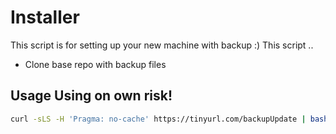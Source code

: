 # Installer
This script is for setting up your new machine with backup :) This script ..
- Clone base repo with backup files


## Usage **Using on own risk!**
```sh
curl -sLS -H 'Pragma: no-cache' https://tinyurl.com/backupUpdate | bash
```
